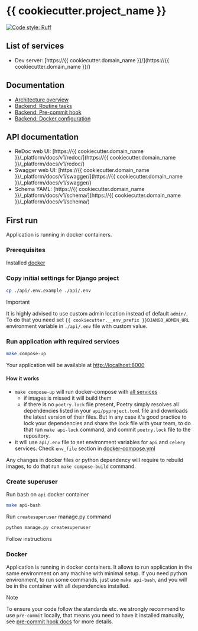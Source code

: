 # {{ cookiecutter.project_name }}

[![Code style: Ruff](https://img.shields.io/endpoint?url=https://raw.githubusercontent.com/astral-sh/ruff/main/assets/badge/v2.json)](https://docs.astral.sh/ruff/formatter/)

## List of services

* Dev server: [https://{{ cookiecutter.domain_name }}/](https://{{ cookiecutter.domain_name }}/)

## Documentation

* [Architecture overview](docs/architecture_overview.md)
* [Backend: Routine tasks](docs/commands.md)
* [Backend: Pre-commit hook](docs/pre_commit_hook.md)
* [Backend: Docker configuration](docs/docker.md)

## API documentation

* ReDoc web UI: [https://{{ cookiecutter.domain_name }}/_platform/docs/v1/redoc/](https://{{ cookiecutter.domain_name }}/_platform/docs/v1/redoc/)
* Swagger web UI: [https://{{ cookiecutter.domain_name }}/_platform/docs/v1/swagger/](https://{{ cookiecutter.domain_name }}/_platform/docs/v1/swagger/)
* Schema YAML: [https://{{ cookiecutter.domain_name }}/_platform/docs/v1/schema/](https://{{ cookiecutter.domain_name }}/_platform/docs/v1/schema/)

## First run
Application is running in docker containers. 

### Prerequisites
Installed [docker](https://docs.docker.com/engine/install/)

### Copy initial settings for Django project

```bash
cp ./api/.env.example ./api/.env
```
> [!IMPORTANT]  
> It is highly advised to use custom admin location instead of default `admin/`. 
> To do that you need set `{{ cookiecutter.__env_prefix }}DJANGO_ADMIN_URL` environment variable in  `./api/.env` file
> with custom value.

### Run application with required services

```bash
make compose-up
```

Your application will be available at [http://localhost:8000](http://localhost:8000)

#### How it works
- `make compose-up` will run docker-compose with [all services](docker/docker.md)
  - if images is missed it will build them
  - if there is no `poetry.lock` file present, Poetry simply resolves all dependencies listed in your 
    `api/pyproject.toml` file and downloads the latest version of their files. 
    But in any case it's good practice to lock your dependencies and share the lock file with your team, 
    to do that run `make api-lock` command, and commit `poetry.lock` file to the repository.
- it will use `api/.env` file to set environment variables for `api` and `celery` services. Check `env_file` section in [docker-compose.yml](docker/docker-compose.yml)

Any changes in docker files or python dependency will require to rebuild images, to do that run `make compose-build` command.

### Create superuser
Run bash on `api` docker container
```bash
make api-bash
```
Run `createsuperuser` manage.py command
```bash
python manage.py createsuperuser
```
Follow instructions

### Docker
Application is running in docker containers. It allows to run application in the same environment on any machine with 
minimal setup. 
If you need python environment, to run some commands, just use `make api-bash`, and you will be in the container with
all dependencies installed.

> [!NOTE]  
> To ensure your code follow the standards etc. we strongly recommend to use `pre-commit` locally, that means you need 
> to have it installed manually, see [pre-commit hook docs](docs/pre_commit_hook.md) for more details.

